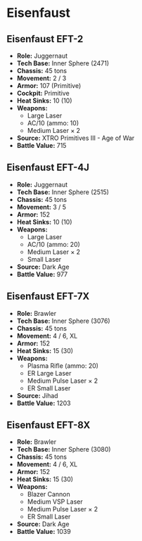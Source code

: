 # Eisenfaust
## Eisenfaust EFT-2
- **Role:** Juggernaut
- **Tech Base:** Inner Sphere (2471)
- **Chassis:** 45 tons
- **Movement:** 2 / 3
- **Armor:** 107 (Primitive)
- **Cockpit:** Primitive
- **Heat Sinks:** 10 (10)
- **Weapons:**
  - Large Laser
  - AC/10 (ammo: 10)
  - Medium Laser × 2
- **Source:** XTRO Primitives III - Age of War
- **Battle Value:** 715

## Eisenfaust EFT-4J
- **Role:** Juggernaut
- **Tech Base:** Inner Sphere (2515)
- **Chassis:** 45 tons
- **Movement:** 3 / 5
- **Armor:** 152
- **Heat Sinks:** 10 (10)
- **Weapons:**
  - Large Laser
  - AC/10 (ammo: 20)
  - Medium Laser × 2
  - Small Laser
- **Source:** Dark Age
- **Battle Value:** 977

## Eisenfaust EFT-7X
- **Role:** Brawler
- **Tech Base:** Inner Sphere (3076)
- **Chassis:** 45 tons
- **Movement:** 4 / 6, XL
- **Armor:** 152
- **Heat Sinks:** 15 (30)
- **Weapons:**
  - Plasma Rifle (ammo: 20)
  - ER Large Laser
  - Medium Pulse Laser × 2
  - ER Small Laser
- **Source:** Jihad
- **Battle Value:** 1203

## Eisenfaust EFT-8X
- **Role:** Brawler
- **Tech Base:** Inner Sphere (3080)
- **Chassis:** 45 tons
- **Movement:** 4 / 6, XL
- **Armor:** 152
- **Heat Sinks:** 15 (30)
- **Weapons:**
  - Blazer Cannon
  - Medium VSP Laser
  - Medium Pulse Laser × 2
  - ER Small Laser
- **Source:** Dark Age
- **Battle Value:** 1039

